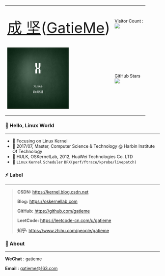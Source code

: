 <table class='demo'>
<tr>
    <td>
        <p align="center"><br><font size="16"><a href="https://oskernellab.com/about">成 坚</a>(<a href="https://kernel.blog.csdn.net">GatieMe</a>)</font></p>
    </td>
    <td> 
        <p>
            Visitor Count : <br>
            <img src="https://profile-counter.glitch.me/gatieme/count.svg" />
        </p>
    </td>
</tr>
<tr>
    <td>
        <p><img  width="200" height="200" src="./gatieme_X.jpg" /></p>
    </td>
    <td>
        <p>
            GitHub Stars<br>
            <img src="https://github-readme-stats.vercel.app/api?username=gatieme&show_icons=true&icon_color=CE1D2D&text_color=718096&bg_color=ffffff&hide_title=true" />
        </p>
    </td>
</tr>
</table>







### 👋 Hello, Linux World
-------

- :orange_book: Focusing on Linux Kernel
- :ram: 2017/07, Master, Computer Science & Technology @ Harbin Institute Of Technology
- :hammer: HULK, OSKernelLab, 2012, HuaWei Technologies Co. LTD
- :meat_on_bone: `Linux`  `Kernel`  `Scheduler`  `DFX(perf/ftrace/kprobe/livepatch)`


### ⚡ Label
-------


> **CSDN:** https://kernel.blog.csdn.net
>
> **Blog:** https://oskernellab.com
>
> **GitHub:** https://github.com/gatieme
>
> **LeetCode:** https://leetcode-cn.com/u/gatieme
>
> **知乎:** https://www.zhihu.com/people/gatieme

###  💬 About
-------

**WeChat**	: gatieme

**Email**	: gatieme@163.com

